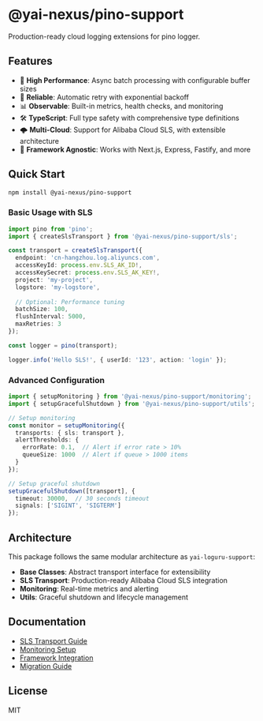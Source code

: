 # @yai-nexus/pino-support

Production-ready cloud logging extensions for pino logger.

## Features

- 🚀 **High Performance**: Async batch processing with configurable buffer sizes
- 🔄 **Reliable**: Automatic retry with exponential backoff
- 📊 **Observable**: Built-in metrics, health checks, and monitoring
- 🛠 **TypeScript**: Full type safety with comprehensive type definitions
- 🌩️ **Multi-Cloud**: Support for Alibaba Cloud SLS, with extensible architecture
- 🔧 **Framework Agnostic**: Works with Next.js, Express, Fastify, and more

## Quick Start

```bash
npm install @yai-nexus/pino-support
```

### Basic Usage with SLS

```typescript
import pino from 'pino';
import { createSlsTransport } from '@yai-nexus/pino-support/sls';

const transport = createSlsTransport({
  endpoint: 'cn-hangzhou.log.aliyuncs.com',
  accessKeyId: process.env.SLS_AK_ID!,
  accessKeySecret: process.env.SLS_AK_KEY!,
  project: 'my-project',
  logstore: 'my-logstore',
  
  // Optional: Performance tuning
  batchSize: 100,
  flushInterval: 5000,
  maxRetries: 3
});

const logger = pino(transport);

logger.info('Hello SLS!', { userId: '123', action: 'login' });
```

### Advanced Configuration

```typescript
import { setupMonitoring } from '@yai-nexus/pino-support/monitoring';
import { setupGracefulShutdown } from '@yai-nexus/pino-support/utils';

// Setup monitoring
const monitor = setupMonitoring({
  transports: { sls: transport },
  alertThresholds: {
    errorRate: 0.1,  // Alert if error rate > 10%
    queueSize: 1000  // Alert if queue > 1000 items
  }
});

// Setup graceful shutdown
setupGracefulShutdown([transport], {
  timeout: 30000,  // 30 seconds timeout
  signals: ['SIGINT', 'SIGTERM']
});
```

## Architecture

This package follows the same modular architecture as `yai-loguru-support`:

- **Base Classes**: Abstract transport interface for extensibility
- **SLS Transport**: Production-ready Alibaba Cloud SLS integration
- **Monitoring**: Real-time metrics and alerting
- **Utils**: Graceful shutdown and lifecycle management

## Documentation

- [SLS Transport Guide](./docs/sls.md)
- [Monitoring Setup](./docs/monitoring.md)
- [Framework Integration](./docs/frameworks.md)
- [Migration Guide](./docs/migration.md)

## License

MIT